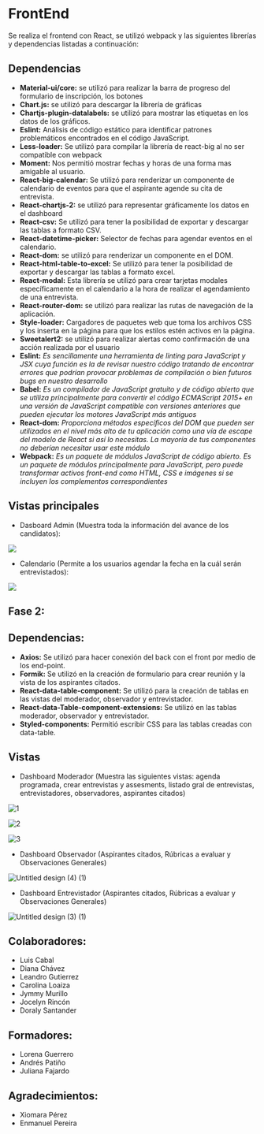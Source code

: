 # FrontEnd

Se realiza el frontend con React, se utilizó webpack y las siguientes librerías y dependencias listadas a continuación:

## Dependencias

- **Material-ui/core:** se utilizó para realizar la barra de progreso del formulario de inscripción, los botones
- **Chart.js:**  se utilizó para descargar la librería de gráficas
- **Chartjs-plugin-datalabels:**  se utilizó para mostrar las etiquetas en los datos de los gráficos.
- **Eslint:**  Análisis de código estático para identificar patrones problemáticos encontrados en el código JavaScript.
- **Less-loader:**  Se utilizó para compilar la librería de react-big al no ser compatible con webpack
- **Moment:**  Nos permitió mostrar fechas y horas de una forma mas amigable al usuario.
- **React-big-calendar:**  Se utilizó para renderizar un componente de calendario de eventos para que el aspirante agende su cita de entrevista.	
- **React-chartjs-2:**  se utilizó para representar gráficamente los datos en el dashboard
- **React-csv:**  Se utilizó para tener la posibilidad de exportar y descargar las tablas a formato CSV.
- **React-datetime-picker:**  Selector de fechas para agendar eventos en el calendario.
- **React-dom:**  se utilizó para renderizar un componente en el DOM.
- **React-html-table-to-excel:**  Se utilizó para tener la posibilidad de exportar y descargar las tablas a formato excel.
- **React-modal:**  Esta librería se utilizó para crear tarjetas modales específicamente en el calendario a la hora de realizar el agendamiento de una entrevista.
- **React-router-dom:**  se utilizó para realizar las rutas de navegación de la aplicación.
- **Style-loader:**  Cargadores de paquetes web que toma los archivos CSS y los inserta en la página para que los estilos estén activos en la página.
- **Sweetalert2:**  se utilizó para realizar alertas como confirmación de una acción realizada por el usuario
- **Eslint:** _Es sencillamente una herramienta de linting para JavaScript y JSX cuya función es la de revisar nuestro código tratando de encontrar errores que podrían provocar problemas de compilación o bien futuros bugs en nuestro desarrollo_
- **Babel:** _Es un compilador de JavaScript gratuito y de código abierto que se utiliza principalmente para convertir el código ECMAScript 2015+ en una versión de JavaScript compatible con versiones anteriores que pueden ejecutar los motores JavaScript más antiguos_
- **React-dom:** _Proporciona métodos específicos del DOM que pueden ser utilizados en el nivel más alto de tu aplicación como una vía de escape del modelo de React si así lo necesitas. La mayoría de tus componentes no deberían necesitar usar este módulo_
- **Webpack:**  _Es un paquete de módulos JavaScript de código abierto. Es un paquete de módulos principalmente para JavaScript, pero puede transformar activos front-end como HTML, CSS e imágenes si se incluyen los complementos correspondientes_





## Vistas principales


- Dasboard Admin (Muestra toda la información del avance de los candidatos):

![](https://i.ibb.co/Px18MtG/dashboard.png)

- Calendario (Permite a los usuarios agendar la fecha en la cuál serán entrevistados):



![](https://i.ibb.co/7QgNHL3/calendario.png)



## Fase 2:

## Dependencias:
- **Axios:** Se utilizó para hacer conexión del back con el front por medio de los end-point.
- **Formik:** Se utilizó en la creación de formulario para crear reunión y la vista de los aspirantes citados.
- **React-data-table-component:**  Se utilizó para la creación de tablas en las vistas del moderador, observador y entrevistador.
- **React-data-Table-component-extensions:** Se utilizó en las tablas moderador, observador y entrevistador.
- **Styled-components:** Permitió escribir CSS para las tablas creadas con data-table.

## Vistas
- Dashboard Moderador (Muestra las siguientes vistas: agenda programada, crear entrevistas y assesments, listado gral de entrevistas, entrevistadores, observadores, aspirantes citados)


![1](https://user-images.githubusercontent.com/97619450/171725488-6a1e7ba5-3e51-4fde-afef-1039c96e8b9f.png)


![2](https://user-images.githubusercontent.com/97619450/171725503-1ba72334-17bc-454f-ba81-fdc4dcef9d73.png)


![3](https://user-images.githubusercontent.com/97619450/171725518-df170263-e0aa-4c1f-b3eb-44f8edb9ae8a.png)



- Dashboard Observador (Aspirantes citados, Rúbricas a evaluar y Observaciones Generales)


![Untitled design (4) (1)](https://user-images.githubusercontent.com/97619450/171938620-64bcde44-33e7-4a5b-bf4e-aac99a656e5d.png)


- Dashboard Entrevistador (Aspirantes citados, Rúbricas a evaluar y Observaciones Generales)

![Untitled design (3) (1)](https://user-images.githubusercontent.com/97619450/171937395-4713dcbc-be57-444a-8064-37470366677f.png)


## Colaboradores: 
- Luis Cabal
- Diana Chávez
- Leandro Gutierrez
- Carolina Loaiza
- Jymmy Murillo
- Jocelyn Rincón
- Doraly Santander

## Formadores: 
- Lorena Guerrero
- Andrés Patiño
- Juliana Fajardo

## Agradecimientos:
- Xiomara Pérez
- Enmanuel Pereira
